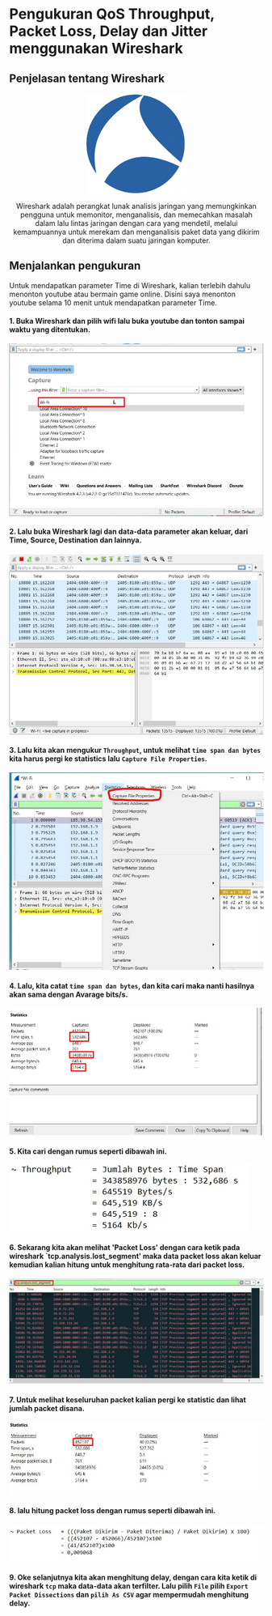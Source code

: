 # Pengukuran QoS Throughput, Packet Loss, Delay dan Jitter menggunakan Wireshark

## Penjelasan tentang Wireshark

<p align="center" style="margin-bottom: 0px !important;">
  <img width="200" src="wire.png" alt="Alma" align="center">
</p>

<p align="center" >Wireshark adalah perangkat lunak analisis jaringan yang memungkinkan pengguna untuk memonitor, menganalisis, dan memecahkan masalah dalam lalu lintas jaringan dengan cara yang mendetil, melalui kemampuannya untuk merekam dan menganalisis paket data yang dikirim dan diterima dalam suatu jaringan komputer.</p>

## Menjalankan pengukuran
Untuk mendapatkan parameter Time di Wireshark, kalian terlebih dahulu menonton youtube atau bermain game online. Disini saya menonton youtube selama 10 menit untuk mendapatkan parameter Time.

#### 1. Buka Wireshark dan pilih wifi lalu buka youtube dan tonton sampai waktu yang ditentukan.
![1](1.jpg)

#### 2. Lalu buka Wireshark lagi dan data-data parameter akan keluar, dari Time, Source, Destination dan lainnya.
![2](3.jpg)

#### 3. Lalu kita akan mengukur `Throughput`, untuk melihat `time span dan bytes` kita harus pergi ke statistics lalu `Capture File Properties`.
![3](13.jpg)

#### 4. Lalu, kita catat `time span dan bytes`, dan kita cari maka nanti hasilnya akan sama dengan Avarage bits/s.
![4](4.jpg)

#### 5. Kita cari dengan rumus seperti dibawah ini.
![5](5.jpg)

#### 6. Sekarang kita akan melihat 'Packet Loss' dengan cara ketik pada wireshark `tcp.analysis.lost_segment' maka data packet loss akan keluar kemudian kalian hitung untuk menghitung rata-rata dari packet loss.
![6](6.jpg)

#### 7. Untuk melihat keseluruhan packet kalian pergi ke statistic dan lihat jumlah packet disana.
![7](7.jpg)

#### 8. lalu hitung packet loss dengan rumus seperti dibawah ini.
![8](8.jpg)

#### 9. Oke selanjutnya kita akan menghitung delay, dengan cara kita ketik di wireshark `tcp` maka data-data akan terfilter. Lalu pilih `File` pilih `Export Packet Dissections` dan `pilih As CSV` agar mempermudah menghitung delay.
